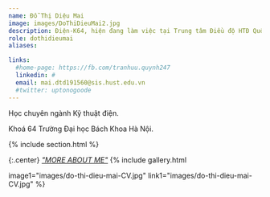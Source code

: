 ```yaml
---
name: Đỗ Thị Diệu Mai
image: images/DoThiDieuMai2.jpg
description: Điện-K64, hiện đang làm việc tại Trung tâm Điều độ HTĐ Quốc gia 
role: dothidieumai
aliases:

links:
  #home-page: https://fb.com/tranhuu.quynh247
  linkedin: #
  email: mai.dtd191560@sis.hust.edu.vn
  #twitter: uptonogoode
---
```


Học chuyên ngành Kỹ thuật điện.

Khoá 64 Trường Đại học Bách Khoa Hà Nội.

{% include section.html %}

{:.center}
 <a href="https://maido.my.canva.site/en-tr-ng-m-c-i-n-t-i-gi-n-thi-t-k-trang-web-h-s-n-ng-l-c-v-thi-t-k-h-a?fbclid=IwAR3R2nlj9DdGIh0SZvwWPrvH9pcL79gf4q7YC5sutd0e9_pjKG1iO00uPig"><i>"MORE ABOUT ME"</i></a>
{% include gallery.html 

image1="images/do-thi-dieu-mai-CV.jpg" link1="images/do-thi-dieu-mai-CV.jpg"
 %}
